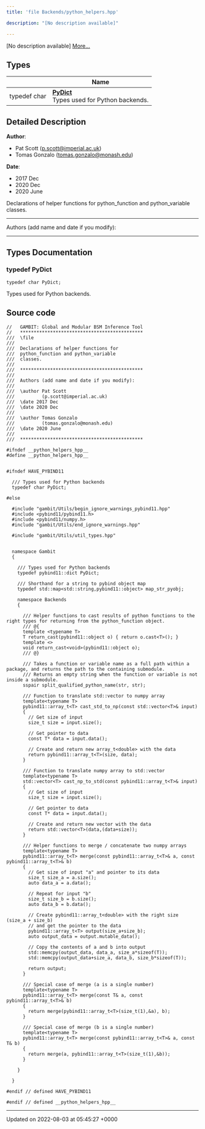 ```yaml
---
title: 'file Backends/python_helpers.hpp'

description: "[No description available]"

---
```







[No description available] [More...](#detailed-description)

## Types

|                | Name           |
| -------------- | -------------- |
| typedef char | **[PyDict](/documentation/code/main/files/python__helpers_8hpp/#typedef-pydict)** <br>Types used for Python backends.  |

## Detailed Description


**Author**: 

  * Pat Scott ([p.scott@imperial.ac.uk](mailto:p.scott@imperial.ac.uk)) 
  * Tomas Gonzalo ([tomas.gonzalo@monash.edu](mailto:tomas.gonzalo@monash.edu)) 


**Date**: 

  * 2017 Dec 
  * 2020 Dec
  * 2020 June


Declarations of helper functions for python_function and python_variable classes.



------------------

Authors (add name and date if you modify):



------------------

## Types Documentation

### typedef PyDict

```
typedef char PyDict;
```

Types used for Python backends. 




## Source code

```
//   GAMBIT: Global and Modular BSM Inference Tool
//   *********************************************
///  \file
///
///  Declarations of helper functions for
///  python_function and python_variable
///  classes.
///
///  *********************************************
///
///  Authors (add name and date if you modify):
///
///  \author Pat Scott
///          (p.scott@imperial.ac.uk)
///  \date 2017 Dec
///  \date 2020 Dec
///
///  \author Tomas Gonzalo
///          (tomas.gonzalo@monash.edu)
///  \date 2020 June
///
///  *********************************************

#ifndef __python_helpers_hpp__
#define __python_helpers_hpp__


#ifndef HAVE_PYBIND11

  /// Types used for Python backends
  typedef char PyDict;

#else

  #include "gambit/Utils/begin_ignore_warnings_pybind11.hpp"
  #include <pybind11/pybind11.h>
  #include <pybind11/numpy.h>
  #include "gambit/Utils/end_ignore_warnings.hpp"

  #include "gambit/Utils/util_types.hpp"


  namespace Gambit
  {

    /// Types used for Python backends
    typedef pybind11::dict PyDict;

    /// Shorthand for a string to pybind object map
    typedef std::map<std::string,pybind11::object> map_str_pyobj;

    namespace Backends
    {

      /// Helper functions to cast results of python functions to the right types for returning from the python_function object.
      /// @{
      template <typename T>
      T return_cast(pybind11::object o) { return o.cast<T>(); }
      template <>
      void return_cast<void>(pybind11::object o);
      /// @}

      /// Takes a function or variable name as a full path within a package, and returns the path to the containing submodule.
      /// Returns an empty string when the function or variable is not inside a submodule.
      sspair split_qualified_python_name(str, str);

      /// Function to translate std::vector to numpy array
      template<typename T>
      pybind11::array_t<T> cast_std_to_np(const std::vector<T>& input)
      {
        // Get size of input
        size_t size = input.size();

        // Get pointer to data
        const T* data = input.data();

        // Create and return new array_t<double> with the data
        return pybind11::array_t<T>(size, data);
      }

      /// Function to translate numpy array to std::vector
      template<typename T>
      std::vector<T> cast_np_to_std(const pybind11::array_t<T>& input)
      {
        // Get size of input
        size_t size = input.size();

        // Get pointer to data
        const T* data = input.data();

        // Create and return new vector with the data
        return std::vector<T>(data,(data+size));
      }

      /// Helper functions to merge / concatenate two numpy arrays
      template<typename T>
      pybind11::array_t<T> merge(const pybind11::array_t<T>& a, const pybind11::array_t<T>& b)
      {
        // Get size of input "a" and pointer to its data
        size_t size_a = a.size();
        auto data_a = a.data();

        // Repeat for input "b"
        size_t size_b = b.size();
        auto data_b = b.data();

        // Create pybind11::array_t<double> with the right size (size_a + size_b)
        // and get the pointer to the data
        pybind11::array_t<T> output(size_a+size_b);
        auto output_data = output.mutable_data();

        // Copy the contents of a and b into output
        std::memcpy(output_data, data_a, size_a*sizeof(T));
        std::memcpy(output_data+size_a, data_b, size_b*sizeof(T));

        return output;
      }

      /// Special case of merge (a is a single number)
      template<typename T>
      pybind11::array_t<T> merge(const T& a, const pybind11::array_t<T>& b)
      {
        return merge(pybind11::array_t<T>(size_t(1),&a), b);
      }

      /// Special case of merge (b is a single number)
      template<typename T>
      pybind11::array_t<T> merge(const pybind11::array_t<T>& a, const T& b)
      {
        return merge(a, pybind11::array_t<T>(size_t(1),&b));
      }

    }

  }

#endif // defined HAVE_PYBIND11

#endif // defined __python_helpers_hpp__
```


-------------------------------

Updated on 2022-08-03 at 05:45:27 +0000
